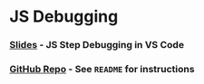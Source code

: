 # JS Debugging
### [Slides](https://where.matsinet.codes/presentations/step-debugging-js/#/) - JS Step Debugging in VS Code
### [GitHub Repo](https://github.com/matsinet/step-debugger-walk-through) - See `README` for instructions